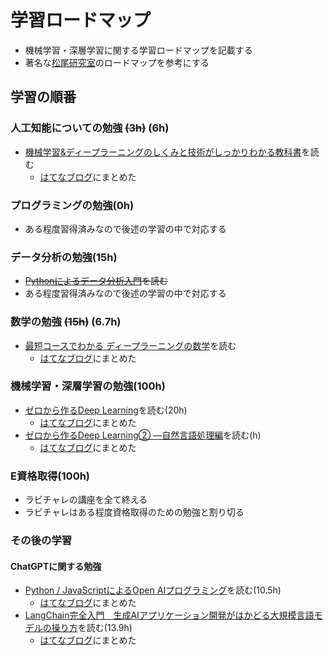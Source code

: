 # 学習ロードマップ
- 機械学習・深層学習に関する学習ロードマップを記載する
- 著名な[松尾研究室](https://weblab.t.u-tokyo.ac.jp/%E4%BA%BA%E5%B7%A5%E7%9F%A5%E8%83%BD%E3%83%BB%E6%B7%B1%E5%B1%A4%E5%AD%A6%E7%BF%92%E3%82%92%E5%AD%A6%E3%81%B6%E3%81%9F%E3%82%81%E3%81%AE%E3%83%AD%E3%83%BC%E3%83%89%E3%83%9E%E3%83%83%E3%83%97/#title_2_b)のロードマップを参考にする

## 学習の順番
### 人工知能についての勉強 ~~(3h)~~ (6h)
- [機械学習&ディープラーニングのしくみと技術がしっかりわかる教科書](https://amzn.to/3Runwqd)を読む
  - [はてなブログ](https://sonic1216.hatenablog.com/entry/2023/10/06/215431_3)にまとめた

### プログラミングの勉強(0h)
- ある程度習得済みなので後述の学習の中で対応する

### データ分析の勉強(15h)
- ~~[Pythonによるデータ分析入門](https://amzn.to/44XZdUU)を読む~~
- ある程度習得済みなので後述の学習の中で対応する

### 数学の勉強 ~~(15h)~~ (6.7h)
- [最短コースでわかる ディープラーニングの数学](https://amzn.to/3taqk1u)を読む
  - [はてなブログ](https://sonic1216.hatenablog.com/entry/2023/10/16/222720)にまとめた

### 機械学習・深層学習の勉強(100h)
- [ゼロから作るDeep Learning](https://amzn.to/3LtoZcs)を読む(20h)
  - [はてなブログ](https://sonic1216.hatenablog.com/entry/2023/11/09/210747)にまとめた
- [ゼロから作るDeep Learning② ―自然言語処理編](https://amzn.to/40M3HNJ)を読む(h)
  - [はてなブログ]()にまとめた

### E資格取得(100h)
- ラビチャレの講座を全て終える
- ラビチャレはある程度資格取得のための勉強と割り切る

### その後の学習
#### ChatGPTに関する勉強
- [Python / JavaScriptによるOpen AIプログラミング](https://amzn.to/474784P)を読む(10.5h)
  - [はてなブログ](https://sonic1216.hatenablog.com/entry/2023/11/16/081830?_gl=1*1xxw3i9*_gcl_au*MTM5OTI4NjcwMS4xNjk2MTMwMDQz)にまとめた
- [LangChain完全入門　生成AIアプリケーション開発がはかどる大規模言語モデルの操り方](https://amzn.to/3SDVxoK)を読む(13.9h)
  - [はてなブログ](https://sonic1216.hatenablog.com/entry/2023/11/21/214325?_gl=1*1xxw3i9*_gcl_au*MTM5OTI4NjcwMS4xNjk2MTMwMDQz)にまとめた
